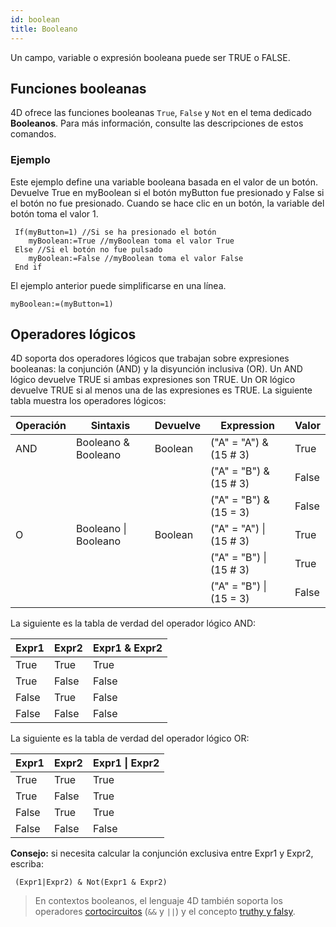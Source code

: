```yaml
---
id: boolean
title: Booleano
---
```


Un campo, variable o expresión booleana puede ser TRUE o FALSE.

## Funciones booleanas

4D ofrece las funciones booleanas `True`, `False` y `Not` en el tema dedicado **Booleanos**. Para más información, consulte las descripciones de estos comandos.

### Ejemplo

Este ejemplo define una variable booleana basada en el valor de un botón. Devuelve True en myBoolean si el botón myButton fue presionado y False si el botón no fue presionado. Cuando se hace clic en un botón, la variable del botón toma el valor 1.

```4d
 If(myButton=1) //Si se ha presionado el botón
    myBoolean:=True //myBoolean toma el valor True
 Else //Si el botón no fue pulsado
    myBoolean:=False //myBoolean toma el valor False
 End if
```

El ejemplo anterior puede simplificarse en una línea.

```4d
myBoolean:=(myButton=1)
```

## Operadores lógicos

4D soporta dos operadores lógicos que trabajan sobre expresiones booleanas: la conjunción (AND) y la disyunción inclusiva (OR). Un AND lógico devuelve TRUE si ambas expresiones son TRUE. Un OR lógico devuelve TRUE si al menos una de las expresiones es TRUE. La siguiente tabla muestra los operadores lógicos:

| Operación | Sintaxis                  | Devuelve | Expression                   | Valor |
| --------- | ------------------------- | -------- | ---------------------------- | ----- |
| AND       | Booleano & Booleano       | Boolean  | ("A" = "A") & (15 # 3)       | True  |
|           |                           |          | ("A" = "B") & (15 # 3)       | False |
|           |                           |          | ("A" = "B") & (15 = 3)       | False |
| O         | Booleano  &#124; Booleano | Boolean  | ("A" = "A") &#124; (15 # 3)  | True  |
|           |                           |          | ("A" = "B") &#124;  (15 # 3) | True  |
|           |                           |          | ("A" = "B") &#124;  (15 = 3) | False |

La siguiente es la tabla de verdad del operador lógico AND:

| Expr1 | Expr2 | Expr1 & Expr2 |
| ----- | ----- | ------------- |
| True  | True  | True          |
| True  | False | False         |
| False | True  | False         |
| False | False | False         |

La siguiente es la tabla de verdad del operador lógico OR:

| Expr1 | Expr2 | Expr1 &#124; Expr2 |
| ----- | ----- | ------------------ |
| True  | True  | True               |
| True  | False | True               |
| False | True  | True               |
| False | False | False              |

**Consejo:** si necesita calcular la conjunción exclusiva entre Expr1 y Expr2, escriba:

```4d
 (Expr1|Expr2) & Not(Expr1 & Expr2)  
```

> En contextos booleanos, el lenguaje 4D también soporta los operadores [cortocircuitos](operators.md#short-circuit-operators) (`&&` y `||`) y el concepto [truthy y falsy](operators.md#truthy-and-falsy). 